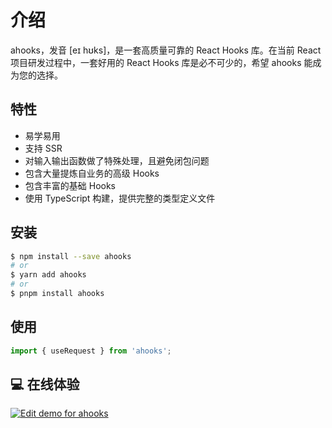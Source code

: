 # 介绍

ahooks，发音 [eɪ hʊks]，是一套高质量可靠的 React Hooks 库。在当前 React 项目研发过程中，一套好用的 React Hooks 库是必不可少的，希望 ahooks 能成为您的选择。

## 特性

- 易学易用
- 支持 SSR
- 对输入输出函数做了特殊处理，且避免闭包问题
- 包含大量提炼自业务的高级 Hooks
- 包含丰富的基础 Hooks
- 使用 TypeScript 构建，提供完整的类型定义文件

## 安装

```bash
$ npm install --save ahooks
# or
$ yarn add ahooks
# or
$ pnpm install ahooks
```

## 使用

```ts
import { useRequest } from 'ahooks';
```

## 💻 在线体验

[![Edit demo for ahooks](https://codesandbox.io/static/img/play-codesandbox.svg)](https://codesandbox.io/s/demo-for-ahooks-forked-fg79k?file=/src/App.js)
